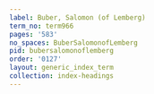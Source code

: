```yaml
---
label: Buber, Salomon (of Lemberg)
term_no: term966
pages: '583'
no_spaces: BuberSalomonofLemberg
pid: bubersalomonoflemberg
order: '0127'
layout: generic_index_term
collection: index-headings
---
```

